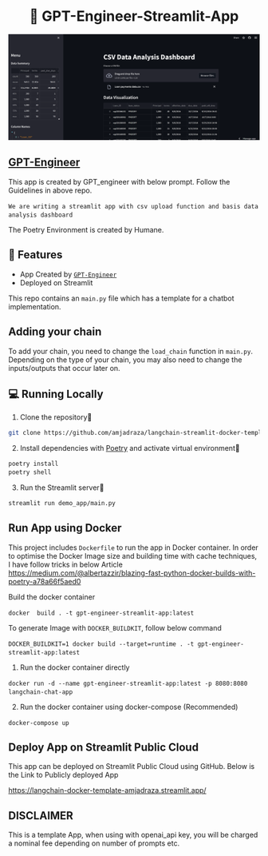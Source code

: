<h1 align="center">
📖 GPT-Engineer-Streamlit-App
</h1>

![UI](ui.PNG?raw=true)

## [GPT-Engineer](https://github.com/AntonOsika/gpt-engineer)

This app is created by GPT_engineer with below prompt. Follow the Guidelines in above repo.

`We are writing a streamlit app with csv upload function and basis data analysis dashboard`

The Poetry Environment is created by Humane.

## 🔧 Features

- App Created by [`GPT-Engineer`](https://github.com/AntonOsika/gpt-engineer)
- Deployed on Streamlit

This repo contains an `main.py` file which has a template for a chatbot implementation.

## Adding your chain
To add your chain, you need to change the `load_chain` function in `main.py`.
Depending on the type of your chain, you may also need to change the inputs/outputs that occur later on.


## 💻 Running Locally

1. Clone the repository📂

```bash
git clone https://github.com/amjadraza/langchain-streamlit-docker-template.git
```

2. Install dependencies with [Poetry](https://python-poetry.org/) and activate virtual environment🔨

```bash
poetry install
poetry shell
```

3. Run the Streamlit server🚀

```bash
streamlit run demo_app/main.py 
```

Run App using Docker
--------------------
This project includes `Dockerfile` to run the app in Docker container. In order to optimise the Docker Image
size and building time with cache techniques, I have follow tricks in below Article 
https://medium.com/@albertazzir/blazing-fast-python-docker-builds-with-poetry-a78a66f5aed0

Build the docker container

``docker  build . -t gpt-engineer-streamlit-app:latest ``

To generate Image with `DOCKER_BUILDKIT`, follow below command

```DOCKER_BUILDKIT=1 docker build --target=runtime . -t gpt-engineer-streamlit-app:latest```

1. Run the docker container directly 

``docker run -d --name gpt-engineer-streamlit-app:latest -p 8080:8080 langchain-chat-app ``

2. Run the docker container using docker-compose (Recommended)

``docker-compose up``


Deploy App on Streamlit Public Cloud
------------------------------------
This app can be deployed on Streamlit Public Cloud using GitHub. Below is the Link to 
Publicly deployed App

https://langchain-docker-template-amjadraza.streamlit.app/


## DISCLAIMER

This is a template App, when using with openai_api key, you will be charged a nominal fee depending
on number of prompts etc.